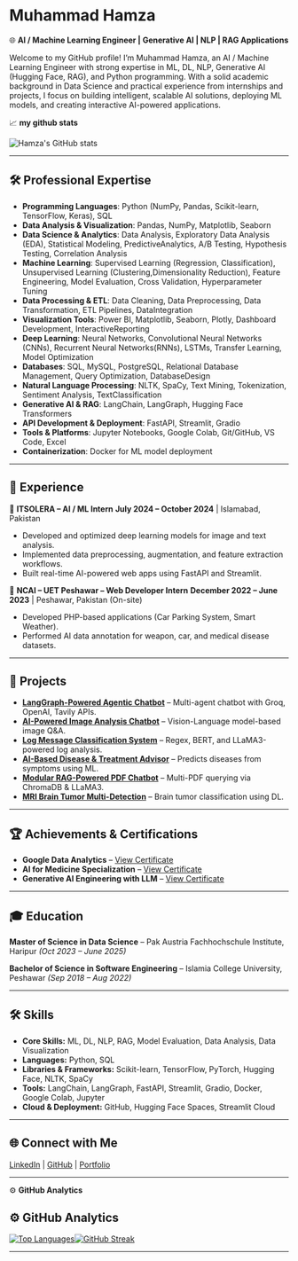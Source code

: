 # Muhammad Hamza

🌐 **AI / Machine Learning Engineer | Generative AI | NLP | RAG Applications**

Welcome to my GitHub profile! I’m Muhammad Hamza, an AI / Machine Learning Engineer with strong expertise in ML, DL, NLP, Generative AI (Hugging Face, RAG), and Python programming. With a solid academic background in Data Science and practical experience from internships and projects, I focus on building intelligent, scalable AI solutions, deploying ML models, and creating interactive AI-powered applications.

📈 **my github stats**

![Hamza's GitHub stats](https://github-readme-stats.vercel.app/api?username=mrhamxo&show_icons=true&theme=tokyonight)

---

## 🛠️ Professional Expertise

* **Programming Languages**: Python (NumPy, Pandas, Scikit-learn, TensorFlow, Keras), SQL
* **Data Analysis & Visualization**: Pandas, NumPy, Matplotlib, Seaborn
* **Data Science & Analytics**: Data Analysis, Exploratory Data Analysis (EDA), Statistical Modeling, PredictiveAnalytics, A/B Testing, Hypothesis Testing, Correlation Analysis
* **Machine Learning**: Supervised Learning (Regression, Classification), Unsupervised Learning (Clustering,Dimensionality Reduction), Feature Engineering, Model Evaluation, Cross Validation, Hyperparameter Tuning
* **Data Processing & ETL**: Data Cleaning, Data Preprocessing, Data Transformation, ETL Pipelines, DataIntegration
* **Visualization Tools**: Power BI, Matplotlib, Seaborn, Plotly, Dashboard Development, InteractiveReporting
* **Deep Learning**: Neural Networks, Convolutional Neural Networks (CNNs), Recurrent Neural Networks(RNNs), LSTMs, Transfer Learning, Model Optimization
* **Databases**: SQL, MySQL, PostgreSQL, Relational Database Management, Query Optimization, DatabaseDesign
* **Natural Language Processing**: NLTK, SpaCy, Text Mining, Tokenization, Sentiment Analysis, TextClassification
* **Generative AI & RAG**: LangChain, LangGraph, Hugging Face Transformers
* **API Development & Deployment**: FastAPI, Streamlit, Gradio
* **Tools & Platforms**: Jupyter Notebooks, Google Colab, Git/GitHub, VS Code, Excel
* **Containerization**: Docker for ML model deployment

---

## 💼 Experience

🏢 **ITSOLERA – AI / ML Intern**
**July 2024 – October 2024** | Islamabad, Pakistan 

* Developed and optimized deep learning models for image and text analysis.
* Implemented data preprocessing, augmentation, and feature extraction workflows.
* Built real-time AI-powered web apps using FastAPI and Streamlit.

🏢 **NCAI – UET Peshawar – Web Developer Intern**
**December 2022 – June 2023** | Peshawar, Pakistan (On-site)

* Developed PHP-based applications (Car Parking System, Smart Weather).
* Performed AI data annotation for weapon, car, and medical disease datasets.

---

## 🧠 Projects

* **[LangGraph-Powered Agentic Chatbot](https://github.com/mrhamxo/LangGraph-Powered-Agentic-Chatbot)** – Multi-agent chatbot with Groq, OpenAI, Tavily APIs.
* **[AI-Powered Image Analysis Chatbot](https://github.com/mrhamxo/AI-Powered-Image-Analyze-Application)** – Vision-Language model-based image Q\&A.
* **[Log Message Classification System](https://log-messages-classification.streamlit.app/)** – Regex, BERT, and LLaMA3-powered log analysis.
* **[AI-Based Disease & Treatment Advisor](https://ai-based-disease-and-treatment-advisor.streamlit.app/)** – Predicts diseases from symptoms using ML.
* **[Modular RAG-Powered PDF Chatbot](https://github.com/mrhamxo/Modular-RAG-Powered-PDF-Chatbot)** – Multi-PDF querying via ChromaDB & LLaMA3.
* **[MRI Brain Tumor Multi-Detection](https://github.com/mrhamxo/MRI-Brain-Tumor-Multi-Classification)** – Brain tumor classification using DL.

---

## 🏆 Achievements & Certifications

* **Google Data Analytics** – [View Certificate](https://lms.ehunar.org/certificate/f7e5a7460d)
* **AI for Medicine Specialization** – [View Certificate](https://www.coursera.org/account/accomplishments/specialization/certificate/HTDJEN6FNULP)
* **Generative AI Engineering with LLM** – [View Certificate](https://www.coursera.org/account/accomplishments/specialization/certificate/YWPZH8KBC2XJ)

---

## 🎓 Education

**Master of Science in Data Science** – Pak Austria Fachhochschule Institute, Haripur
*(Oct 2023 – June 2025)*

**Bachelor of Science in Software Engineering** – Islamia College University, Peshawar
*(Sep 2018 – Aug 2022)*

---

## 🛠️ Skills

* **Core Skills:** ML, DL, NLP, RAG, Model Evaluation, Data Analysis, Data Visualization
* **Languages:** Python, SQL
* **Libraries & Frameworks:** Scikit-learn, TensorFlow, PyTorch, Hugging Face, NLTK, SpaCy
* **Tools:** LangChain, LangGraph, FastAPI, Streamlit, Gradio, Docker, Google Colab, Jupyter
* **Cloud & Deployment:** GitHub, Hugging Face Spaces, Streamlit Cloud

---

## 🌐 Connect with Me

[LinkedIn](https://www.linkedin.com/in/muhammad-hamza-khattak) | [GitHub](https://github.com/mrhamxo) | [Portfolio](https://share.streamlit.io/user/mrhamxo)

---

⚙️ **GitHub Analytics**

## ⚙️ GitHub Analytics  
[![Top Languages](https://github-readme-stats.vercel.app/api/top-langs/?username=mrhamxo&layout=compact&theme=tokyonight)](https://github.com/mrhamxo)[![GitHub Streak](https://streak-stats.demolab.com?user=mrhamxo&theme=tokyonight)](https://github.com/mrhamxo)


---
